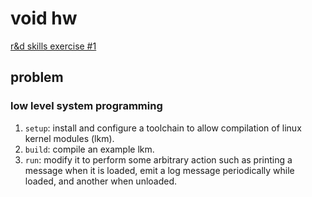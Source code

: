 void hw
=======

[r&d skills exercise #1](https://docs.google.com/document/d/1U1PTHOdcUMUCC1rkcZGMazNkQCOCfjCV8aRPjYLxLEg/edit?ts=60073946)

## problem

### low level system programming

1. `setup`: install and configure a toolchain to allow compilation of linux kernel modules (lkm).
1. `build`: compile an example lkm.
1. `run`: modify it to perform some arbitrary action such as printing a message when it is loaded, emit a log message periodically while loaded, and another when unloaded.
